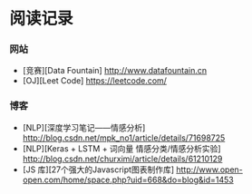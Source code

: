 # 阅读记录

### 网站
- [竞赛][Data Fountain] http://www.datafountain.cn
- [OJ][Leet Code] https://leetcode.com/
### 博客
- [NLP][深度学习笔记——情感分析] http://blog.csdn.net/mpk_no1/article/details/71698725
- [NLP][Keras + LSTM + 词向量 情感分类/情感分析实验] http://blog.csdn.net/churximi/article/details/61210129
- [JS 库][27个强大的Javascript图表制作库] http://www.open-open.com/home/space.php?uid=668&do=blog&id=1453
